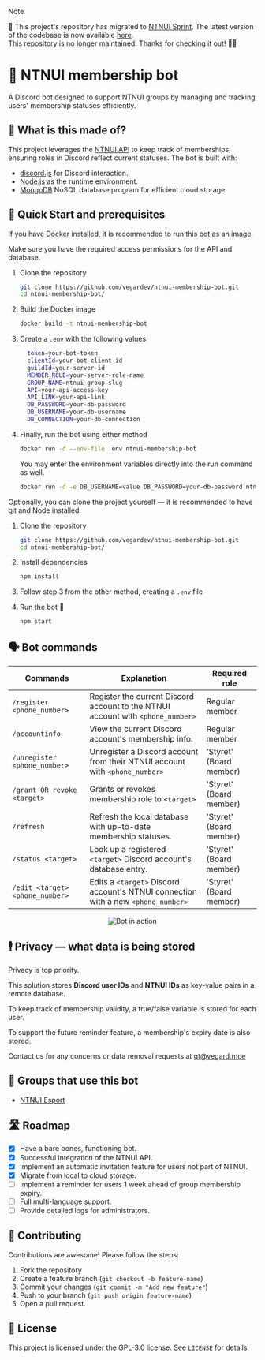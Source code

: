 > [!NOTE]
> 📝 This project's repository has migrated to [NTNUI Sprint](https://github.com/NTNUI). The latest version of the codebase is now available [here](https://github.com/NTNUI/ntnui-membership-bot).  
> This repository is no longer maintained. Thanks for checking it out! 🙆‍♀️

# 🤖 NTNUI membership bot

A Discord bot designed to support NTNUI groups by managing and tracking users' membership statuses efficiently.

## 🔧 What is this made of?

This project leverages the [NTNUI API](https://api.ntnui.no/) to keep track of memberships, ensuring roles in Discord reflect current statuses.
The bot is built with:

- [discord.js](https://discord.js.org/) for Discord interaction.
- [Node.js](https://nodejs.org/en) as the runtime environment.
- [MongoDB](https://www.mongodb.com/) NoSQL database program for efficient cloud storage.

## 🚀 Quick Start and prerequisites

If you have [Docker](https://www.docker.com/) installed, it is recommended to run this bot as an image.

Make sure you have the required access permissions for the API and database.

1. Clone the repository

   ```bash
   git clone https://github.com/vegardev/ntnui-membership-bot.git
   cd ntnui-membership-bot/
   ```
   
2. Build the Docker image

   ```bash
   docker build -t ntnui-membership-bot
   ```

3. Create a `.env` with the following values

   ```bash
     token=your-bot-token
     clientId=your-bot-client-id
     guildId=your-server-id
     MEMBER_ROLE=your-server-role-name
     GROUP_NAME=ntnui-group-slug
     API=your-api-access-key
     API_LINK=your-api-link
     DB_PASSWORD=your-db-password
     DB_USERNAME=your-db-username
     DB_CONNECTION=your-db-connection
   ```

4. Finally, run the bot using either method

   ```bash
   docker run -d --env-file .env ntnui-membership-bot
   ```

   You may enter the environment variables directly into the run command as well.

   ```bash
   docker run -d -e DB_USERNAME=value DB_PASSWORD=your-db-password ntnui-membership-bot
   ```

Optionally, you can clone the project yourself &mdash; it is recommended to have git and Node installed.

1. Clone the repository

   ```bash
   git clone https://github.com/vegardev/ntnui-membership-bot.git
   cd ntnui-membership-bot/
   ```

2. Install dependencies

   ```bash
   npm install
   ```

3. Follow step 3 from the other method, creating a `.env` file

4. Run the bot 🎉

   ```bash
   npm start
   ```

## 🗣️ Bot commands

| Commands                        | Explanation                                                                       | Required role           |
| ------------------------------- | --------------------------------------------------------------------------------- | ----------------------- |
| `/register <phone_number>`      | Register the current Discord account to the NTNUI account with `<phone_number>`   | Regular member          |
| `/accountinfo`                  | View the current Discord account's membership info.                               | Regular member          |
| `/unregister <phone_number>`    | Unregister a Discord account from their NTNUI account with `<phone_number>`       | 'Styret' (Board member) |
| `/grant OR revoke <target>`     | Grants or revokes membership role to `<target>`                                   | 'Styret' (Board member) |
| `/refresh`                      | Refresh the local database with up-to-date membership statuses.                   | 'Styret' (Board member) |
| `/status <target>`              | Look up a registered `<target>` Discord account's database entry.                 | 'Styret' (Board member) |
| `/edit <target> <phone_number>` | Edits a `<target>` Discord account's NTNUI connection with a new `<phone_number>` | 'Styret' (Board member) |

<p align="center">
   <img src="https://i.gyazo.com/92b7038b1ff71da85fb94ad222349e0f.gif" alt="Bot in action">
</p>

## 🕴️ Privacy &mdash; what data is being stored

Privacy is top priority.

This solution stores **Discord user IDs** and **NTNUI IDs** as key-value pairs in a remote database.

To keep track of membership validity, a true/false variable is stored for each user.

To support the future reminder feature, a membership's expiry date is also stored.

Contact us for any concerns or data removal requests at [qt@vegard.moe](mailto:qt@vegard.moe)

## 👯 Groups that use this bot

- [NTNUI Esport](https://discord.gg/ntnuiesport)

## 🛣️ Roadmap

- [x] Have a bare bones, functioning bot.
- [x] Successful integration of the NTNUI API.
- [x] Implement an automatic invitation feature for users not part of NTNUI.
- [x] Migrate from local to cloud storage.
- [ ] Implement a reminder for users 1 week ahead of group membership expiry.
- [ ] Full multi-language support.
- [ ] Provide detailed logs for administrators.

## 🙌 Contributing

Contributions are awesome! Please follow the steps:

1. Fork the repository
2. Create a feature branch (`git checkout -b feature-name`)
3. Commit your changes (`git commit -m "Add new feature"`)
4. Push to your branch (`git push origin feature-name`)
5. Open a pull request.

## 📝 License

This project is licensed under the GPL-3.0 license. See `LICENSE` for details.
